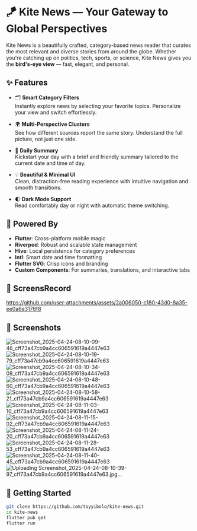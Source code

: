 # 🪁 Kite News — Your Gateway to Global Perspectives

Kite News is a beautifully crafted, category-based news reader that curates the most relevant and diverse stories from around the globe. Whether you're catching up on politics, tech, sports, or science, Kite News gives you the **bird's-eye view** — fast, elegant, and personal.

## ✨ Features

- 🗂️ **Smart Category Filters**  
  Instantly explore news by selecting your favorite topics. Personalize your view and switch effortlessly.

- 🌍 **Multi-Perspective Clusters**  
  See how different sources report the same story. Understand the full picture, not just one side.

- 📆 **Daily Summary**  
  Kickstart your day with a brief and friendly summary tailored to the current date and time of day.

- 💡 **Beautiful & Minimal UI**  
  Clean, distraction-free reading experience with intuitive navigation and smooth transitions.

- 🌓 **Dark Mode Support**  
  Read comfortably day or night with automatic theme switching.


## 🧠 Powered By

- **Flutter**: Cross-platform mobile magic  
- **Riverpod**: Robust and scalable state management  
- **Hive**: Local persistence for category preferences  
- **Intl**: Smart date and time formatting  
- **Flutter SVG**: Crisp icons and branding  
- **Custom Components**: For summaries, translations, and interactive tabs
  
## 🎥 ScreensRecord


https://github.com/user-attachments/assets/2a006050-c180-43d0-8a35-ee0a6e3176f8


  

## 📸 Screenshots
![Screenshot_2025-04-24-08-10-09-46_cff73a47cb9a4cc606591619a4447e63](https://github.com/user-attachments/assets/fdfe7ee8-ca68-4ee4-a882-f96187465f86)
![Screenshot_2025-04-24-08-10-19-79_cff73a47cb9a4cc606591619a4447e63](https://github.com/user-attachments/assets/709821b8-2cbc-441c-a107-ce650ed2611a)
![Screenshot_2025-04-24-08-10-34-09_cff73a47cb9a4cc606591619a4447e63](https://github.com/user-attachments/assets/06b86a32-9132-4b1a-beb9-f1bec32d9a04)
![Screenshot_2025-04-24-08-10-48-60_cff73a47cb9a4cc606591619a4447e63](https://github.com/user-attachments/assets/14fde393-99ed-4603-a103-18b90d6a5172)
![Screenshot_2025-04-24-08-10-58-21_cff73a47cb9a4cc606591619a4447e63](https://github.com/user-attachments/assets/73c2361c-cf6c-4bfc-8bba-e1b29ad6935a)
![Screenshot_2025-04-24-08-11-03-10_cff73a47cb9a4cc606591619a4447e63](https://github.com/user-attachments/assets/37e9036a-fdd6-445d-a510-fae719108760)
![Screenshot_2025-04-24-08-11-15-02_cff73a47cb9a4cc606591619a4447e63](https://github.com/user-attachments/assets/03214d8a-5907-4c1a-a746-17a1e42f4d30)
![Screenshot_2025-04-24-08-11-24-20_cff73a47cb9a4cc606591619a4447e63](https://github.com/user-attachments/assets/ed76ccb2-1021-4fc3-b5f2-c558214ca799)
![Screenshot_2025-04-24-08-11-28-53_cff73a47cb9a4cc606591619a4447e63](https://github.com/user-attachments/assets/b0613e79-6f62-40e3-8ef3-3d039a6776aa)
![Screenshot_2025-04-24-08-11-40-45_cff73a47cb9a4cc606591619a4447e63](https://github.com/user-attachments/assets/e896b0ee-1501-4436-8d07-f89dc6bf9c87)
![Uploading Screenshot_2025-04-24-08-10-39-97_cff73a47cb9a4cc606591619a4447e63.jpg…]()






## 🚀 Getting Started

```bash
git clone https://github.com/toyyibolo/kite-news.git
cd kite-news
flutter pub get
flutter run
